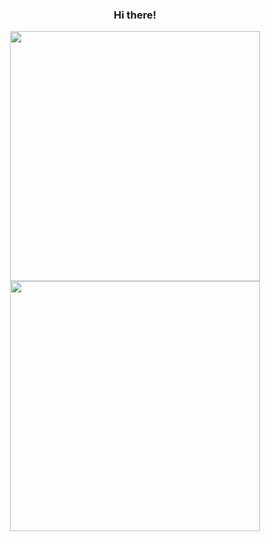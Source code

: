 <div align="center">
   <h3>Hi there!</h3>
</div>
<div align="center">  
  <img width="400" src="https://github-readme-stats.vercel.app/api?username=brentmanzo&show_icons=true&hide=contribs,prs&cache_seconds=86400&theme=transparent" />
</div>

<div align="center">  
  <img width="400" src="https://github-readme-stats.vercel.app/api/top-langs/?username=brentmanzo&layout=compact&theme=transparent&hide_border=true&hide=java,php,blade,css,scss&title_color=58A6FF&icon_color=1F6FEB&text_color=C3D1D9&bg_color=0D1117" />
</div>
<!--
**brentmanzo/brentmanzo** is a ✨ _special_ ✨ repository because its `README.md` (this file) appears on your GitHub profile.

Here are some ideas to get you started:

- 🔭 I’m currently working on ...
- 🌱 I’m currently learning ...
- 👯 I’m looking to collaborate on ...
- 🤔 I’m looking for help with ...
- 💬 Ask me about ...
- 📫 How to reach me: ...
- 😄 Pronouns: ...
- ⚡ Fun fact: ...
-->
